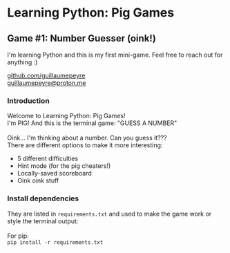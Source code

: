 # Learning Python: Pig Games
## Game #1: Number Guesser (oink!)

I'm learning Python and this is my first mini-game. Feel free to reach out for anything :)

<a href="github.com/guillaumepeyre" target="_blank">github.com/guillaumepeyre</a><br>
guillaumepeyre@proton.me

### Introduction
Welcome to Learning Python: Pig Games!<br>
I'm PIG! And this is the terminal game: "GUESS A NUMBER"<br>
<br>
Oink... I'm thinking about a number. Can you guess it???<br>
There are different options to make it more interesting:<br>
* 5 different difficulties
* Hint mode (for the pig cheaters!)
* Locally-saved scoreboard
* Oink oink stuff

### Install dependencies
They are listed in `requirements.txt` and used to make the game work or style the terminal output:<br>
<br>
For pip:<br>
```pip install -r requirements.txt```<br>


